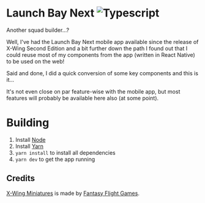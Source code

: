 Launch Bay Next
![Typescript](https://github.com/andrelind/launch-bay-next-web/workflows/Typescript%20Checker/badge.svg?branch=master)
===============
Another squad builder...?

Well, I've had the Launch Bay Next mobile app available since the release of X-Wing Second Edition and a bit further down the path I found out that I could reuse most of my components from the app (written in React Native) to be used on the web!

Said and done, I did a quick conversion of some key components and this is it...

It's not even close on par feature-wise with the mobile app, but most features will probably be available here also (at some point).


Building
========

1. Install [Node](https://nodejs.org)
2. Install [Yarn](https://legacy.yarnpkg.com/en/docs/install)
3. `yarn install` to install all dependencies
4. `yarn dev` to get the app running


Credits
-------
[X-Wing Miniatures](https://www.fantasyflightgames.com/en/products/x-wing-second-edition/) is made by [Fantasy Flight Games](http://www.fantasyflightgames.com).
